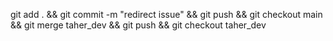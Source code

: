 <!-- Checkout and back -->
git add . && git commit -m "redirect issue" && git push && git checkout main && git merge taher_dev && git push && git checkout taher_dev

